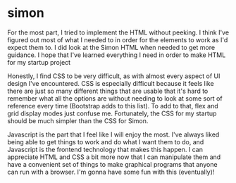 # simon

For the most part, I tried to implement the HTML without peeking. I think I've figured out most of what I needed to in order for the elements to work as I'd expect them to. I did look at the Simon HTML when needed to get more guidance. I hope that I've learned everything I need in order to make HTML for my startup project

Honestly, I find CSS to be very difficult, as with almost every aspect of UI design I've encountered. CSS is especially difficult because it feels like there are just so many different things that are usable that it's hard to remember what all the options are without needing to look at some sort of reference every time (Bootstrap adds to this list). To add to that, flex and grid display modes just confuse me. Fortunately, the CSS for my startup should be much simpler than the CSS for Simon.

Javascript is the part that I feel like I will enjoy the most. I've always liked being able to get things to work and do what I want them to do, and Javascript is the frontend technology that makes this happen. I can appreciate HTML and CSS a bit more now that I can manipulate them and have a convenient set of things to make graphical programs that anyone can run with a browser. I'm gonna have some fun with this (eventually)!